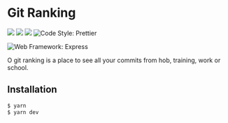 # Git Ranking

![](https://img.shields.io/github/license/alcalcides/gitranking-api) ![](https://img.shields.io/github/languages/top/alcalcides/gitranking-api) ![](https://img.shields.io/tokei/lines/github/alcalcides/gitranking-api) ![Code Style: Prettier](https://img.shields.io/badge/code_style-prettier-ff69b4.svg?style=flat-square)

![Web Framework: Express](https://img.shields.io/badge/Express.js-404D59?style=for-the-badge)

O git ranking is a place to see all your commits from hob, training, work or school.

## Installation

```sh
$ yarn
$ yarn dev
```

